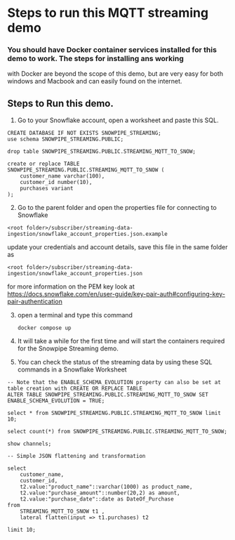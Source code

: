 # Steps to run this MQTT streaming demo

### You should have Docker container services installed for this demo to work. The steps for installing ans working
 with Docker are beyond the scope of this demo, but are very easy for both windows and Macbook and can easily
 found on the internet.

## Steps to Run this demo.

1. Go to your Snowflake account, open a worksheet and paste this SQL.

```
CREATE DATABASE IF NOT EXISTS SNOWPIPE_STREAMING;
use schema SNOWPIPE_STREAMING.PUBLIC;

drop table SNOWPIPE_STREAMING.PUBLIC.STREAMING_MQTT_TO_SNOW;

create or replace TABLE SNOWPIPE_STREAMING.PUBLIC.STREAMING_MQTT_TO_SNOW (
	customer_name varchar(100),
    customer_id number(10),
    purchases variant
);

```

2. Go to the parent folder and open the properties file for connecting to Snowflake
```
<root folder>/subscriber/streaming-data-ingestion/snowflake_account_properties.json.example
```

update your credentials and account details, save this file in the same folder as 
```
<root folder>/subscriber/streaming-data-ingestion/snowflake_account_properties.json
```

for more information on the PEM key look at https://docs.snowflake.com/en/user-guide/key-pair-auth#configuring-key-pair-authentication

3. open a terminal and type this command 
    ```
    docker compose up
    ```

4. It will take a while for the first time and will start the containers required for the Snowpipe Streaming demo.

5. You can check the status of the streaming data by using these SQL commands in a Snowflake Worksheet

```
-- Note that the ENABLE_SCHEMA_EVOLUTION property can also be set at table creation with CREATE OR REPLACE TABLE
ALTER TABLE SNOWPIPE_STREAMING.PUBLIC.STREAMING_MQTT_TO_SNOW SET ENABLE_SCHEMA_EVOLUTION = TRUE;

select * from SNOWPIPE_STREAMING.PUBLIC.STREAMING_MQTT_TO_SNOW limit 10;

select count(*) from SNOWPIPE_STREAMING.PUBLIC.STREAMING_MQTT_TO_SNOW;

show channels;

-- Simple JSON flattening and transformation

select 
    customer_name,
    customer_id, 
    t2.value:"product_name"::varchar(1000) as product_name,
    t2.value:"purchase_amount"::number(20,2) as amount,
    t2.value:"purchase_date"::date as DateOf_Purchase
from 
    STREAMING_MQTT_TO_SNOW t1 ,
    lateral flatten(input => t1.purchases) t2
    
limit 10;

```